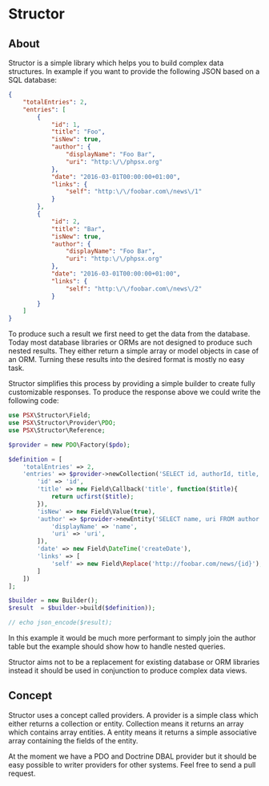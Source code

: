 Structor
========

## About

Structor is a simple library which helps you to build complex data structures.
In example if you want to provide the following JSON based on a SQL database:

```json
{
    "totalEntries": 2,
    "entries": [
        {
            "id": 1,
            "title": "Foo",
            "isNew": true,
            "author": {
                "displayName": "Foo Bar",
                "uri": "http:\/\/phpsx.org"
            },
            "date": "2016-03-01T00:00:00+01:00",
            "links": {
                "self": "http:\/\/foobar.com\/news\/1"
            }
        },
        {
            "id": 2,
            "title": "Bar",
            "isNew": true,
            "author": {
                "displayName": "Foo Bar",
                "uri": "http:\/\/phpsx.org"
            },
            "date": "2016-03-01T00:00:00+01:00",
            "links": {
                "self": "http:\/\/foobar.com\/news\/2"
            }
        }
    ]
}
```

To produce such a result we first need to get the data from the database. Today
most database libraries or ORMs are not designed to produce such nested results.
They either return a simple array or model objects in case of an ORM. Turning
these results into the desired format is mostly no easy task.

Structor simplifies this process by providing a simple builder to create fully
customizable responses. To produce the response above we could write the
following code:

```php
use PSX\Structor\Field;
use PSX\Structor\Provider\PDO;
use PSX\Structor\Reference;

$provider = new PDO\Factory($pdo);

$definition = [
    'totalEntries' => 2,
    'entries' => $provider->newCollection('SELECT id, authorId, title, createDate FROM news ORDER BY createDate DESC', [], [
        'id' => 'id',
        'title' => new Field\Callback('title', function($title){
            return ucfirst($title);
        }),
        'isNew' => new Field\Value(true),
        'author' => $provider->newEntity('SELECT name, uri FROM author WHERE id = :id', ['id' => new Reference('authorId')], [
            'displayName' => 'name',
            'uri' => 'uri',
        ]),
        'date' => new Field\DateTime('createDate'),
        'links' => [
            'self' => new Field\Replace('http://foobar.com/news/{id}'),
        ]
    ])
];

$builder = new Builder();
$result  = $builder->build($definition));

// echo json_encode($result);
```

In this example it would be much more performant to simply join the author table
but the example should show how to handle nested queries.

Structor aims not to be a replacement for existing database or ORM libraries
instead it should be used in conjunction to produce complex data views.

## Concept

Structor uses a concept called providers. A provider is a simple class which
either returns a collection or entity. Collection means it returns an array
which contains array entities. A entity means it returns a simple associative
array containing the fields of the entity.

At the moment we have a PDO and Doctrine DBAL provider but it should be easy
possible to writer providers for other systems. Feel free to send a pull
request.
